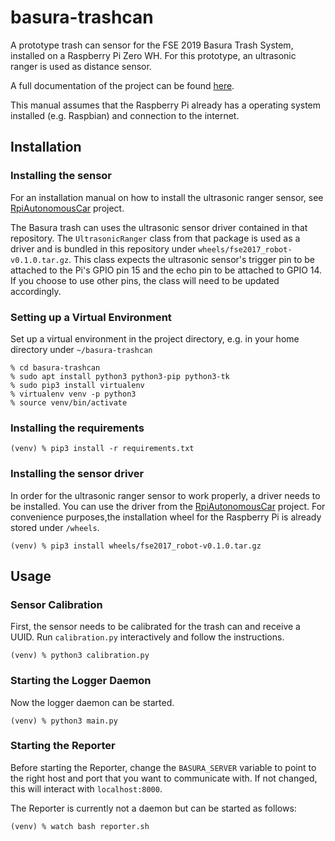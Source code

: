 # basura-trashcan
A prototype trash can sensor for the FSE 2019 Basura Trash System, installed on a Raspberry Pi Zero WH.
For this prototype, an ultrasonic ranger is used as distance sensor.

A full documentation of the project can be found [here](
https://docs.google.com/document/d/14aZPNU4AN9pGmYlxhXt_9eWmgolxFtHpdMSF23xxXis/edit).

This manual assumes that the Raspberry Pi already has a operating system installed (e.g. Raspbian)
and connection to the internet.

## Installation

### Installing the sensor
For an installation manual on how to install the ultrasonic ranger sensor, see
[RpiAutonomousCar](https://github.com/FullStackEmbedded/RpiAutonomousCar) project.

The Basura trash can uses the ultrasonic sensor driver contained in that repository.
The `UltrasonicRanger` class from that package is used as a driver and is bundled in this repository under `wheels/fse2017_robot-v0.1.0.tar.gz`.
This class expects the ultrasonic sensor's trigger pin to be attached to the Pi's GPIO pin 15 and the echo pin to be attached to GPIO 14.
If you choose to use other pins, the class will need to be updated accordingly.

### Setting up a Virtual Environment
Set up a virtual environment in the project directory, e.g. in your home directory under 
`~/basura-trashcan`

    % cd basura-trashcan
    % sudo apt install python3 python3-pip python3-tk
    % sudo pip3 install virtualenv
    % virtualenv venv -p python3
    % source venv/bin/activate

### Installing the requirements

    (venv) % pip3 install -r requirements.txt

### Installing the sensor driver
In order for the ultrasonic ranger sensor to work properly, a driver needs to be installed.
You can use the driver from the [RpiAutonomousCar](https://github.com/FullStackEmbedded/RpiAutonomousCar) project.
For convenience purposes,the installation wheel for the Raspberry Pi is already stored under 
`/wheels`.

    (venv) % pip3 install wheels/fse2017_robot-v0.1.0.tar.gz


## Usage

### Sensor Calibration
First, the sensor needs to be calibrated for the trash can and receive a UUID.
Run `calibration.py` interactively and follow the instructions.

    (venv) % python3 calibration.py

### Starting the Logger Daemon
Now the logger daemon can be started.

    (venv) % python3 main.py

### Starting the Reporter
Before starting the Reporter, change the `BASURA_SERVER` variable to point to the right host and port that you want to communicate with.
If not changed, this will interact with `localhost:8000`.

The Reporter is currently not a daemon but can be started as follows:

    (venv) % watch bash reporter.sh
